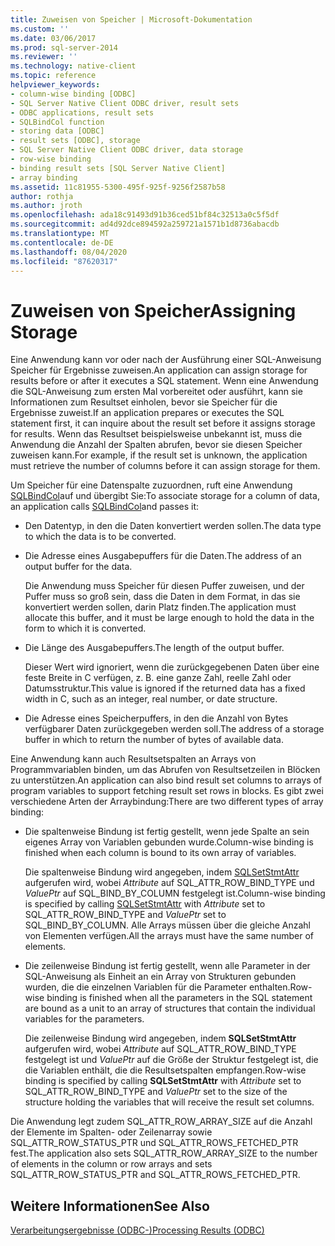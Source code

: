 ```yaml
---
title: Zuweisen von Speicher | Microsoft-Dokumentation
ms.custom: ''
ms.date: 03/06/2017
ms.prod: sql-server-2014
ms.reviewer: ''
ms.technology: native-client
ms.topic: reference
helpviewer_keywords:
- column-wise binding [ODBC]
- SQL Server Native Client ODBC driver, result sets
- ODBC applications, result sets
- SQLBindCol function
- storing data [ODBC]
- result sets [ODBC], storage
- SQL Server Native Client ODBC driver, data storage
- row-wise binding
- binding result sets [SQL Server Native Client]
- array binding
ms.assetid: 11c81955-5300-495f-925f-9256f2587b58
author: rothja
ms.author: jroth
ms.openlocfilehash: ada18c91493d91b36ced51bf84c32513a0c5f5df
ms.sourcegitcommit: ad4d92dce894592a259721a1571b1d8736abacdb
ms.translationtype: MT
ms.contentlocale: de-DE
ms.lasthandoff: 08/04/2020
ms.locfileid: "87620317"
---
```

# <a name="assigning-storage"></a><span data-ttu-id="18bed-102">Zuweisen von Speicher</span><span class="sxs-lookup"><span data-stu-id="18bed-102">Assigning Storage</span></span>
  <span data-ttu-id="18bed-103">Eine Anwendung kann vor oder nach der Ausführung einer SQL-Anweisung Speicher für Ergebnisse zuweisen.</span><span class="sxs-lookup"><span data-stu-id="18bed-103">An application can assign storage for results before or after it executes a SQL statement.</span></span> <span data-ttu-id="18bed-104">Wenn eine Anwendung die SQL-Anweisung zum ersten Mal vorbereitet oder ausführt, kann sie Informationen zum Resultset einholen, bevor sie Speicher für die Ergebnisse zuweist.</span><span class="sxs-lookup"><span data-stu-id="18bed-104">If an application prepares or executes the SQL statement first, it can inquire about the result set before it assigns storage for results.</span></span> <span data-ttu-id="18bed-105">Wenn das Resultset beispielsweise unbekannt ist, muss die Anwendung die Anzahl der Spalten abrufen, bevor sie diesen Speicher zuweisen kann.</span><span class="sxs-lookup"><span data-stu-id="18bed-105">For example, if the result set is unknown, the application must retrieve the number of columns before it can assign storage for them.</span></span>  
  
 <span data-ttu-id="18bed-106">Um Speicher für eine Datenspalte zuzuordnen, ruft eine Anwendung [SQLBindCol](../native-client-odbc-api/sqlbindcol.md)auf und übergibt Sie:</span><span class="sxs-lookup"><span data-stu-id="18bed-106">To associate storage for a column of data, an application calls [SQLBindCol](../native-client-odbc-api/sqlbindcol.md)and passes it:</span></span>  
  
-   <span data-ttu-id="18bed-107">Den Datentyp, in den die Daten konvertiert werden sollen.</span><span class="sxs-lookup"><span data-stu-id="18bed-107">The data type to which the data is to be converted.</span></span>  
  
-   <span data-ttu-id="18bed-108">Die Adresse eines Ausgabepuffers für die Daten.</span><span class="sxs-lookup"><span data-stu-id="18bed-108">The address of an output buffer for the data.</span></span>  
  
     <span data-ttu-id="18bed-109">Die Anwendung muss Speicher für diesen Puffer zuweisen, und der Puffer muss so groß sein, dass die Daten in dem Format, in das sie konvertiert werden sollen, darin Platz finden.</span><span class="sxs-lookup"><span data-stu-id="18bed-109">The application must allocate this buffer, and it must be large enough to hold the data in the form to which it is converted.</span></span>  
  
-   <span data-ttu-id="18bed-110">Die Länge des Ausgabepuffers.</span><span class="sxs-lookup"><span data-stu-id="18bed-110">The length of the output buffer.</span></span>  
  
     <span data-ttu-id="18bed-111">Dieser Wert wird ignoriert, wenn die zurückgegebenen Daten über eine feste Breite in C verfügen, z. B. eine ganze Zahl, reelle Zahl oder Datumsstruktur.</span><span class="sxs-lookup"><span data-stu-id="18bed-111">This value is ignored if the returned data has a fixed width in C, such as an integer, real number, or date structure.</span></span>  
  
-   <span data-ttu-id="18bed-112">Die Adresse eines Speicherpuffers, in den die Anzahl von Bytes verfügbarer Daten zurückgegeben werden soll.</span><span class="sxs-lookup"><span data-stu-id="18bed-112">The address of a storage buffer in which to return the number of bytes of available data.</span></span>  
  
 <span data-ttu-id="18bed-113">Eine Anwendung kann auch Resultsetspalten an Arrays von Programmvariablen binden, um das Abrufen von Resultsetzeilen in Blöcken zu unterstützen.</span><span class="sxs-lookup"><span data-stu-id="18bed-113">An application can also bind result set columns to arrays of program variables to support fetching result set rows in blocks.</span></span> <span data-ttu-id="18bed-114">Es gibt zwei verschiedene Arten der Arraybindung:</span><span class="sxs-lookup"><span data-stu-id="18bed-114">There are two different types of array binding:</span></span>  
  
-   <span data-ttu-id="18bed-115">Die spaltenweise Bindung ist fertig gestellt, wenn jede Spalte an sein eigenes Array von Variablen gebunden wurde.</span><span class="sxs-lookup"><span data-stu-id="18bed-115">Column-wise binding is finished when each column is bound to its own array of variables.</span></span>  
  
     <span data-ttu-id="18bed-116">Die spaltenweise Bindung wird angegeben, indem [SQLSetStmtAttr](../native-client-odbc-api/sqlsetstmtattr.md) aufgerufen wird, wobei *Attribute* auf SQL_ATTR_ROW_BIND_TYPE und *ValuePtr* auf SQL_BIND_BY_COLUMN festgelegt ist.</span><span class="sxs-lookup"><span data-stu-id="18bed-116">Column-wise binding is specified by calling [SQLSetStmtAttr](../native-client-odbc-api/sqlsetstmtattr.md) with *Attribute* set to SQL_ATTR_ROW_BIND_TYPE and *ValuePtr* set to SQL_BIND_BY_COLUMN.</span></span> <span data-ttu-id="18bed-117">Alle Arrays müssen über die gleiche Anzahl von Elementen verfügen.</span><span class="sxs-lookup"><span data-stu-id="18bed-117">All the arrays must have the same number of elements.</span></span>  
  
-   <span data-ttu-id="18bed-118">Die zeilenweise Bindung ist fertig gestellt, wenn alle Parameter in der SQL-Anweisung als Einheit an ein Array von Strukturen gebunden wurden, die die einzelnen Variablen für die Parameter enthalten.</span><span class="sxs-lookup"><span data-stu-id="18bed-118">Row-wise binding is finished when all the parameters in the SQL statement are bound as a unit to an array of structures that contain the individual variables for the parameters.</span></span>  
  
     <span data-ttu-id="18bed-119">Die zeilenweise Bindung wird angegeben, indem **SQLSetStmtAttr** aufgerufen wird, wobei *Attribute* auf SQL_ATTR_ROW_BIND_TYPE festgelegt ist und *ValuePtr* auf die Größe der Struktur festgelegt ist, die die Variablen enthält, die die Resultsetspalten empfangen.</span><span class="sxs-lookup"><span data-stu-id="18bed-119">Row-wise binding is specified by calling **SQLSetStmtAttr** with *Attribute* set to SQL_ATTR_ROW_BIND_TYPE and *ValuePtr* set to the size of the structure holding the variables that will receive the result set columns.</span></span>  
  
 <span data-ttu-id="18bed-120">Die Anwendung legt zudem SQL_ATTR_ROW_ARRAY_SIZE auf die Anzahl der Elemente im Spalten- oder Zeilenarray sowie SQL_ATTR_ROW_STATUS_PTR und SQL_ATTR_ROWS_FETCHED_PTR fest.</span><span class="sxs-lookup"><span data-stu-id="18bed-120">The application also sets SQL_ATTR_ROW_ARRAY_SIZE to the number of elements in the column or row arrays and sets SQL_ATTR_ROW_STATUS_PTR and SQL_ATTR_ROWS_FETCHED_PTR.</span></span>  
  
## <a name="see-also"></a><span data-ttu-id="18bed-121">Weitere Informationen</span><span class="sxs-lookup"><span data-stu-id="18bed-121">See Also</span></span>  
 [<span data-ttu-id="18bed-122">Verarbeitungsergebnisse &#40;ODBC-&#41;</span><span class="sxs-lookup"><span data-stu-id="18bed-122">Processing Results &#40;ODBC&#41;</span></span>](processing-results-odbc.md)  
  
  
